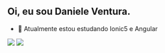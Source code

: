## Oi, eu sou Daniele Ventura.

- 🌱 Atualmente estou estudando Ionic5 e Angular

<!--<div style="display: inline_block"><br>
  <img align="center" alt="Dani-Java" height="30" width="40" src="https://github.com/devicons/devicon/blob/master/icons/java/java-original.svg">
  <img align="center" alt="Dani-C" height="30" width="40" src="https://github.com/devicons/devicon/blob/master/icons/c/c-original.svg">
  <img align="center" alt="Dani-HTML" height="30" width="40" src="https://raw.githubusercontent.com/devicons/devicon/master/icons/html5/html5-original.svg">
  <img align="center" alt="Dani-CSS" height="30" width="40" src="https://raw.githubusercontent.com/devicons/devicon/master/icons/css3/css3-original.svg">
  <img align="center" alt="Dani-Godot" height="30" width="40" src="https://github.com/devicons/devicon/blob/master/icons/godot/godot-original.svg">
  <img align="center" alt="Dani-Mysql" height="30" width="40" src="https://github.com/devicons/devicon/blob/master/icons/mysql/mysql-original.svg">
  <img align="center" alt="Dani-Mysql" height="30" width="40" src="https://github.com/devicons/devicon/blob/master/icons/rails/rails-plain.svg">
  <img align="center" alt="Dani-Mysql" height="30" width="40" src="https://github.com/devicons/devicon/blob/master/icons/ruby/ruby-plain.svg">
  <img align="center" alt="Dani-Mysql" height="30" width="40" src="https://github.com/devicons/devicon/blob/master/icons/spring/spring-original.svg">
</div>-->

<div> 
  <a href="https://www.linkedin.com/in/daniele-ventura-83b66410b/" target="_blank"><img src="https://img.shields.io/badge/-LinkedIn-%230077B5?style=for-the-badge&logo=linkedin&logoColor=white" target="_blank"></a>
 <a href = "mailto:danieleventuraa@gmail.com
"><img src="https://img.shields.io/badge/-Gmail-%23333?style=for-the-badge&logo=gmail&logoColor=white" target="_blank"></a>
 
 <!--![Snake animation](https://github.com/Danieleventura/Danieleventura/blob/output/github-contribution-grid-snake.svg)-->
 
</div>
